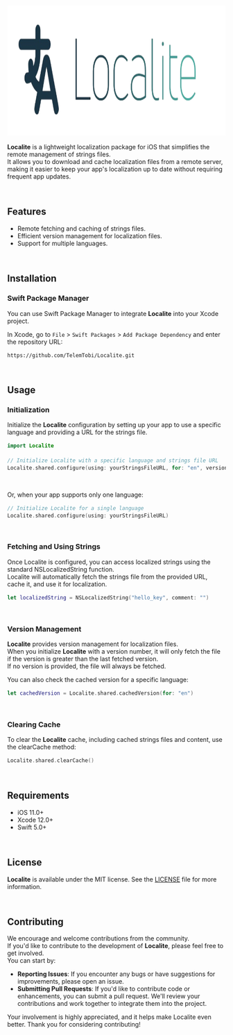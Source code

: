 <p align="center">
  <img height="300" src="Resources/localite_logo.png">
</p>

**Localite** is a lightweight localization package for iOS that simplifies the remote management of strings files. <br/>
It allows you to download and cache localization files from a remote server, <br/>
making it easier to keep your app's localization up to date without requiring frequent app updates.

<br/>

## Features

- Remote fetching and caching of strings files.
- Efficient version management for localization files.
- Support for multiple languages.

<br/>

## Installation

### Swift Package Manager

You can use Swift Package Manager to integrate **Localite** into your Xcode project. 

In Xcode, go to `File` > `Swift Packages` > `Add Package Dependency` and enter the repository URL:

```
https://github.com/TelemTobi/Localite.git
```

<br/>

## Usage

### Initialization

Initialize the **Localite** configuration by setting up your app to use a specific language and providing a URL for the strings file.

```swift
import Localite

// Initialize Localite with a specific language and strings file URL
Localite.shared.configure(using: yourStringsFileURL, for: "en", version: 1)
```

<br/>

Or, when your app supports only one language:

```swift
// Initialize Localite for a single language
Localite.shared.configure(using: yourStringsFileURL)
```

<br/>

### Fetching and Using Strings

Once Localite is configured, you can access localized strings using the standard NSLocalizedString function. <br/>
Localite will automatically fetch the strings file from the provided URL, cache it, and use it for localization.

```swift
let localizedString = NSLocalizedString("hello_key", comment: "")
```

<br/>

### Version Management

**Localite** provides version management for localization files. <br/>
When you initialize **Localite** with a version number, it will only fetch the file if the version is greater than the last fetched version. <br/>
If no version is provided, the file will always be fetched.

You can also check the cached version for a specific language:

```swift
let cachedVersion = Localite.shared.cachedVersion(for: "en")
```

<br/>

### Clearing Cache
To clear the **Localite** cache, including cached strings files and content, use the clearCache method:

```swift
Localite.shared.clearCache()
```

<br/>

## Requirements

- iOS 11.0+
- Xcode 12.0+
- Swift 5.0+

<br/>

## License

**Localite** is available under the MIT license. See the [LICENSE](https://github.com/TelemTobi/Localite/blob/main/LICENSE.txt) file for more information.

<br/>

## Contributing

We encourage and welcome contributions from the community. <br/>
If you'd like to contribute to the development of **Localite**, please feel free to get involved. <br/>
You can start by:

- **Reporting Issues**: If you encounter any bugs or have suggestions for improvements, please open an issue.
- **Submitting Pull Requests**: If you'd like to contribute code or enhancements, you can submit a pull request. We'll review your contributions and work together to integrate them into the project.

Your involvement is highly appreciated, and it helps make Localite even better. Thank you for considering contributing!
